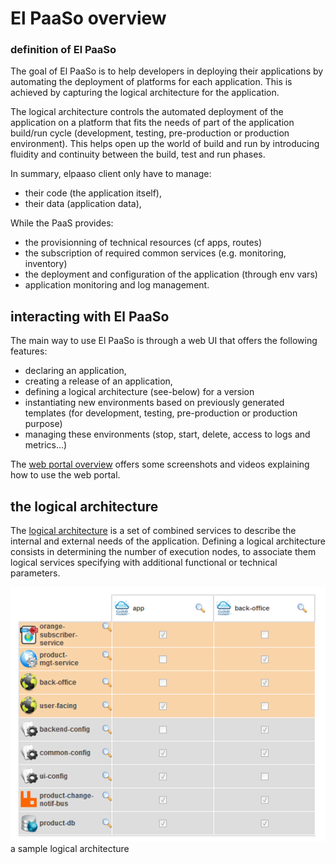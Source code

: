 # El PaaSo overview

### definition of El PaaSo

The goal of El PaaSo is to help developers in deploying their applications by automating the deployment of platforms for each application. 
This is achieved by capturing the logical architecture for the application. 

The logical architecture controls the automated deployment of the application on a platform that fits the needs of part of the application build/run cycle (development, testing, pre-production or production environment). 
This helps open up the world of build and run by introducing fluidity and continuity between the build, test and run phases.

In summary, elpaaso client only have to manage:

* their code (the application itself),
* their data (application data),

While the PaaS provides:

* the provisionning of technical resources (cf apps, routes)
* the subscription of required common services (e.g. monitoring, inventory)
* the deployment and configuration of the application (through env vars)
* application monitoring and log management.


## interacting with El PaaSo

The main way to use El PaaSo is through a web UI that offers the following features:

* declaring an application,
* creating a release of an application,
* defining a logical architecture (see-below) for a version
* instantiating new environments based on previously generated templates (for development, testing, pre-production or production purpose)
* managing these environments (stop, start, delete, access to logs and metrics...)

The [web portal overview](web_portal_overview.md) offers some screenshots and videos explaining how to use the web portal.

## the logical architecture

The [logical architecture](logical_architecture.md) is a set of combined services to describe the internal and external needs of the application. Defining a logical architecture consists in determining the number of execution nodes, to associate them logical services specifying with additional functional or technical parameters.

![a simplified logical architecture](sample_logical_architecture.png)
a sample logical architecture

